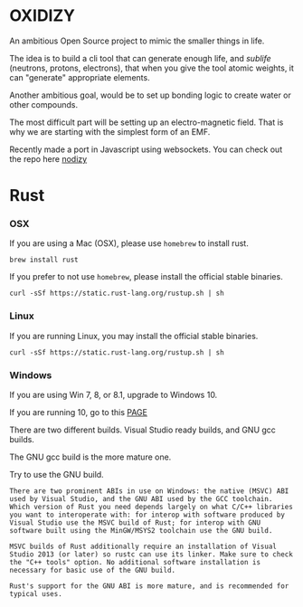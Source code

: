 # OXIDIZY

An ambitious Open Source project to mimic the smaller things in life.

The idea is to build a cli tool that can generate enough life, and *sublife* (neutrons, protons, electrons), that when you give the tool atomic weights, it can "generate" appropriate elements.

Another ambitious goal, would be to set up bonding logic to create water or other compounds.

The most difficult part will be setting up an electro-magnetic field. That is why we are starting with the simplest form of an EMF.

Recently made a port in Javascript using websockets. You can check out the repo here [nodizy](https://github.com/selfup/nodizy)

# Rust

### OSX

If you are using a Mac (OSX), please use `homebrew` to install rust.

`brew install rust`

If you prefer to not use `homebrew`, please install the official stable binaries.

`curl -sSf https://static.rust-lang.org/rustup.sh | sh`

### Linux

If you are running Linux, you may install the official stable binaries.

`curl -sSf https://static.rust-lang.org/rustup.sh | sh`

### Windows

If you are using Win 7, 8, or 8.1, upgrade to Windows 10.

If you are running 10, go to this [PAGE](https://www.rust-lang.org/downloads.html#win-foot)

There are two different builds. Visual Studio ready builds, and GNU gcc builds.

The GNU gcc build is the more mature one.

Try to use the GNU build.

```
There are two prominent ABIs in use on Windows: the native (MSVC) ABI used by Visual Studio, and the GNU ABI used by the GCC toolchain. Which version of Rust you need depends largely on what C/C++ libraries you want to interoperate with: for interop with software produced by Visual Studio use the MSVC build of Rust; for interop with GNU software built using the MinGW/MSYS2 toolchain use the GNU build.

MSVC builds of Rust additionally require an installation of Visual Studio 2013 (or later) so rustc can use its linker. Make sure to check the "C++ tools" option. No additional software installation is necessary for basic use of the GNU build.

Rust's support for the GNU ABI is more mature, and is recommended for typical uses.
```
